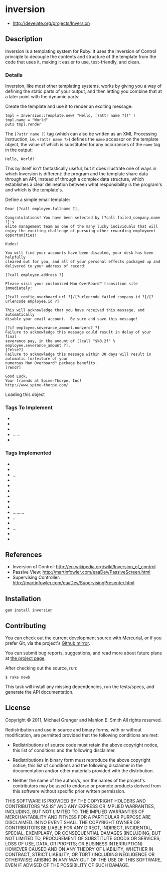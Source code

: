 # inversion

* http://deveiate.org/projects/Inversion


## Description

Inversion is a templating system for Ruby. It uses the Inversion of Control
principle to decouple the contents and structure of the template from the 
code that uses it, making it easier to use, test-friendly, and clean.


### Details

Inversion, like most other templating systems, works by giving you a way of defining the static parts of your output, and then letting you combine that at a later point with the dynamic parts:

Create the template and use it to render an exciting message:

	tmpl = Inversion::Template.new( "Hello, [?attr name ?]!" )
	tmpl.name = "World"
	puts tmpl.render

The `[?attr name ?]` tag (which can also be written as an XML Processing Instruction, i.e. `<?attr name ?>`) defines the `name` accessor on the template object, the value of which is substituted for any occurances of the `name` tag in the output:

    Hello, World!

This by itself isn't fantastically useful, but it does illustrate one of ways in which Inversion is different: the program and the template share data through an API, instead of through a complex data structure, which establishes a clear delineation between what responsibility is the program's and which is the template's. 

Define a simple email template:

	Dear [?call employee.fullname ?],
	
	Congratulations! You have been selected by [?call failed_company.name ?]'s
	elite management team as one of the many lucky individuals that will
	enjoy the exciting challenge of pursuing other rewarding employment
	opportunities!
	
	Kudos!
	
	You will find your accounts have been disabled, your desk has been helpfully 
	cleared out for you, and all of your personal effects packaged up and
	delivered to your address of record:
	
	[?call employee.address ?]
	
	Please visit your customized Man OverBoard™ transition site immediately:
	
	[?call config.overboard_url ?]/[?urlencode failed_company.id ?]/[?urlencode employee.id ?]
	
	This will acknowledge that you have received this message, and automatically 
	disable your email account.  Be sure and save this message!

	[?if employee.severance_amount.nonzero? ?]
	Failure to acknowledge this message could result in delay of your final 
	severance pay, in the amount of [?call "$%0.2f" % employee.severance_amount ?].
	[?else?]
	Failure to acknowledge this message within 30 days will result in automatic forfeiture of your
	numerous Man Overboard™ package benefits.
	[?end?]
		
	Good Luck,
	Your friends at Spime-Thorpe, Inc!
	http://www.spime-thorpe.com/

Loading this object 


### Tags To Implement

* <?prettyprint «attr/methodchain» ?>

* <?render «attr/methodchain» AS «identifier» IN «template path» ?>
* <?yield ?>
* <?begin ?>…<?rescue ?>…<?end?>

* <?set  ?>

### Tags Implemented

* <?attr?>
* <?call?>
* <?comment?>…<?end?>
* <?for «Enumerable attr/methodchain» ?>
  <?for obj, i in attr.each_with_index ?>
  <?end?>
* <?config
	  escaping: 'html'
	  ignore_unknown_tags: false
  ?>
* <?include «template path» ?>
* <?escape «attr/methodchain» ?>
* <?urlencode «attr/methodchain» ?>
* <?pp «attr/methodchain» ?>
* <?if «conditional expression» ?>…<?elsif «conditional expression» ?>…<?else?>…<?end?>
* <?unless «conditional expression» ?>..<?end ?>
* <?import «attr» ?>
* <?publish «identifier» ?>...<?end publish ?>
* <?subscribe «identifier» ?>
* <?timedelta «attr/methodchain» ?>


## References

* Inversion of Control: http://en.wikipedia.org/wiki/Inversion_of_control
* Passive View: http://martinfowler.com/eaaDev/PassiveScreen.html
* Supervising Controller: http://martinfowler.com/eaaDev/SupervisingPresenter.html


## Installation

    gem install inversion


## Contributing

You can check out the current development source [with Mercurial][hgrepo], or
if you prefer Git, via the project's [Github mirror][gitmirror].

You can submit bug reports, suggestions, and read more about future plans at
[the project page][projectpage].

After checking out the source, run:

	$ rake newb

This task will install any missing dependencies, run the tests/specs,
and generate the API documentation.


## License

Copyright © 2011, Michael Granger and Mahlon E. Smith
All rights reserved.

Redistribution and use in source and binary forms, with or without
modification, are permitted provided that the following conditions are met:

* Redistributions of source code must retain the above copyright notice,
  this list of conditions and the following disclaimer.

* Redistributions in binary form must reproduce the above copyright notice,
  this list of conditions and the following disclaimer in the documentation
  and/or other materials provided with the distribution.

* Neither the name of the author/s, nor the names of the project's
  contributors may be used to endorse or promote products derived from this
  software without specific prior written permission.

THIS SOFTWARE IS PROVIDED BY THE COPYRIGHT HOLDERS AND CONTRIBUTORS "AS IS"
AND ANY EXPRESS OR IMPLIED WARRANTIES, INCLUDING, BUT NOT LIMITED TO, THE
IMPLIED WARRANTIES OF MERCHANTABILITY AND FITNESS FOR A PARTICULAR PURPOSE ARE
DISCLAIMED. IN NO EVENT SHALL THE COPYRIGHT OWNER OR CONTRIBUTORS BE LIABLE
FOR ANY DIRECT, INDIRECT, INCIDENTAL, SPECIAL, EXEMPLARY, OR CONSEQUENTIAL
DAMAGES (INCLUDING, BUT NOT LIMITED TO, PROCUREMENT OF SUBSTITUTE GOODS OR
SERVICES; LOSS OF USE, DATA, OR PROFITS; OR BUSINESS INTERRUPTION) HOWEVER
CAUSED AND ON ANY THEORY OF LIABILITY, WHETHER IN CONTRACT, STRICT LIABILITY,
OR TORT (INCLUDING NEGLIGENCE OR OTHERWISE) ARISING IN ANY WAY OUT OF THE USE
OF THIS SOFTWARE, EVEN IF ADVISED OF THE POSSIBILITY OF SUCH DAMAGE.


[hgrepo]: http://repo.deveiate.org/Inversion
[gitmirror]: git://github.com/ged/Inversion.git
[projectpage]: http://deveiate.org/projects/Inversion


